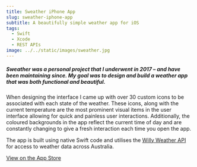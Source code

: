 ```yaml
---
title: Sweather iPhone App
slug: sweather-iphone-app
subtitle: A beautifully simple weather app for iOS
tags:
  - Swift
  - Xcode
  - REST APIs
image: ../../static/images/sweather.jpg
---
```

##### Sweather was a personal project that I underwent in 2017 – and have been maintaining since. My goal was to design and build a weather app that was both functional and beautiful.

When designing the interface I came up with over 30 custom icons to be associated with each state of the weather. These icons, along with the current temperature are the most prominent visual items in the user interface allowing for quick and painless user interactions. Additionally, the coloured backgrounds in the app reflect the current time of day and are constantly changing to give a fresh interaction each time you open the app.

The app is built using native Swift code and utilises the [Willy Weather API](https://www.willyweather.com.au/info/api.html) for access to weather data across Australia.

[View on the App Store](https://itunes.apple.com/au/app/sweather/id1238159259?mt=8)
